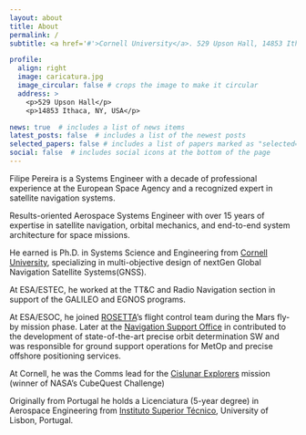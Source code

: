 ```yaml
---
layout: about
title: About
permalink: /
subtitle: <a href='#'>Cornell University</a>. 529 Upson Hall, 14853 Ithaca, NY, USA

profile:
  align: right
  image: caricatura.jpg
  image_circular: false # crops the image to make it circular
  address: >
    <p>529 Upson Hall</p>
    <p>14853 Ithaca, NY, USA</p>

news: true  # includes a list of news items
latest_posts: false  # includes a list of the newest posts
selected_papers: false # includes a list of papers marked as "selected={true}"
social: false  # includes social icons at the bottom of the page
---
```



Filipe Pereira is a Systems Engineer with a decade of professional experience at the European Space Agency and a recognized expert in satellite navigation systems.

Results-oriented Aerospace Systems Engineer with over 15 years of expertise in satellite navigation, orbital mechanics, and end-to-end system architecture for space missions.

He earned is Ph.D. in Systems Science and Engineering from [Cornell University](http://cornell.edu), specializing in multi-objective design of nextGen Global Navigation Satellite Systems(GNSS).

At ESA/ESTEC, he worked at the TT&C and Radio Navigation section in support of the GALILEO and EGNOS programs. 

At ESA/ESOC, he joined [ROSETTA](https://www.esa.int/Science_Exploration/Space_Science/Rosetta)’s flight control team during the Mars fly-by mission phase. 
Later at the [Navigation Support Office](http://navigation-office.esa.int) in contributed to the development of state-of-the-art precise orbit determination SW and was responsible for ground support operations for MetOp and precise offshore positioning services. 

At Cornell, he was the Comms lead for the [Cislunar Explorers](https://www.nasa.gov/directorates/spacetech/centennial_challenges/cubequest/cislunar-explorers) mission (winner of NASA’s CubeQuest Challenge)

Originally from Portugal he holds a Licenciatura (5-year degree) in Aerospace Engineering from [Instituto Superior Técnico](https://tecnico.ulisboa.pt/en/about-tecnico/), University of Lisbon, Portugal.